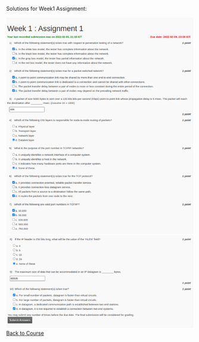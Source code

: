 Solutions for Week1 Assignment:
<br></br>
![](https://github.com/greyhatguy007/Ethical-Hacking-NPTEL/blob/main/Week1-Assignment1/screenshot1.png)
![](https://github.com/greyhatguy007/Ethical-Hacking-NPTEL/blob/main/Week1-Assignment1/screenshot2.png)
<br/>
[Back to Course](https://github.com/greyhatguy007/Ethical-Hacking-NPTEL)
